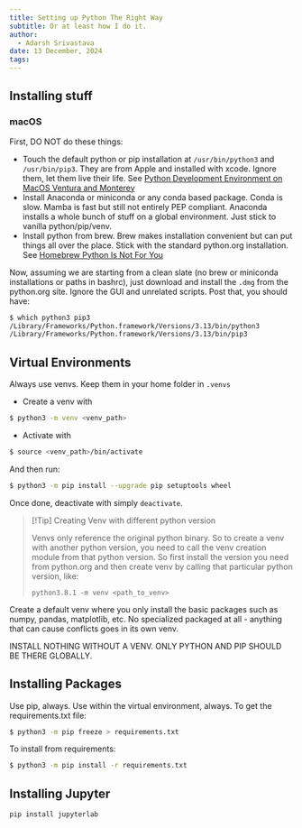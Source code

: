 ```yaml
---
title: Setting up Python The Right Way
subtitle: Or at least how I do it.
author:
  - Adarsh Srivastava
date: 13 December, 2024
tags:
---
```


## Installing stuff

### macOS

First, DO NOT do these things:

- Touch the default python or pip installation at `/usr/bin/python3` and `/usr/bin/pip3`. They are from Apple and installed with xcode. Ignore them, let them live their life. See [Python Development Environment on MacOS Ventura and Monterey](https://hackercodex.com/guide/python-development-environment-on-mac-osx/)
- Install Anaconda or miniconda or any conda based package. Conda is slow. Mamba is fast but still not entirely PEP compliant. Anaconda installs a whole bunch of stuff on a global environment. Just stick to vanilla python/pip/venv.
- Install python from brew. Brew makes installation convenient but can put things all over the place. Stick with the standard python.org installation. See [Homebrew Python Is Not For You](https://justinmayer.com/posts/homebrew-python-is-not-for-you/)

Now, assuming we are starting from a clean slate (no brew or miniconda installations or paths in bashrc), just download and install the `.dmg` from the python.org site. Ignore the GUI and unrelated scripts. Post that, you should have:

```bash
$ which python3 pip3
/Library/Frameworks/Python.framework/Versions/3.13/bin/python3
/Library/Frameworks/Python.framework/Versions/3.13/bin/pip3
```

## Virtual Environments

Always use venvs. Keep them in your home folder in `.venvs`

- Create a venv with

```bash
$ python3 -m venv <venv_path>
```

- Activate with

```bash
$ source <venv_path>/bin/activate
```

And then run:
```bash
$ python3 -m pip install --upgrade pip setuptools wheel
```

Once done, deactivate with simply `deactivate`.

> [!Tip] Creating Venv with different python version
> 
> Venvs only reference the original python binary. So to create a venv with another python version, you need to call the venv creation module from that python version. So first install the version you need from python.org and then create venv by calling that particular python version, like:
> 
> `python3.8.1 -m venv <path_to_venv>`

Create a default venv where you only install the basic packages such as numpy, pandas, matplotlib, etc. No specialized packaged at all - anything that can cause conflicts goes in its own venv. 

INSTALL NOTHING WITHOUT A VENV. ONLY PYTHON AND PIP SHOULD BE THERE GLOBALLY.

## Installing Packages

Use pip, always. Use within the virtual environment, always. To get the requirements.txt file:

```bash
$ python3 -m pip freeze > requirements.txt
```

To install from requirements:
```bash
$ python3 -m pip install -r requirements.txt
```

## Installing Jupyter

```bash
pip install jupyterlab
```
